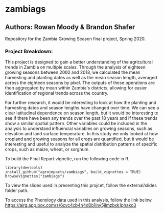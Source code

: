 # zambiags
## Authors: Rowan Moody & Brandon Shafer
Repository for the Zambia Growing Season final project, Spring 2020.

### Project Breakdown:
This project is designed to gain a better understanding of the agricultural trends in Zambia on multiple scales. Through the analysis of eighteen growing seasons between 2000 and 2018, we calculated the mean harvesting and planting dates as well as the mean season length, averaged across the eighteen seasons by pixel. The outputs of these operations are then aggregated by mean within Zambia's districts, allowing for easier identification of regional trends across the country.

For further research, it would be interesting to look at how the planting and harvesting dates and season lengths have changed over time. We can see a clear latitudinal dependence on season length, but it would be interesting to see if there have been any trends over the past 18 years and if these trends show a similar spatial pattern. Other variables could be included in the analysis to understand influencial variables on growing seasons, such as elevation and land surface temperature. In this study we only looked at how cropland and growing seasons for all crops are quantified, but it would be interesting and useful to analyze the spatial distribution patterns of specific crops, such as maize, wheat, or sorghum.

To build the Final Report vignette, run the following code in R.

```{r}
library(devtools)
install_github("agroimpacts/zambiags", build_vignettes = TRUE)
browseVignettes("zambiags")
```

To view the slides used in presenting this projcet, follow the external/slides folder path.

To access the Phenology data used in this analysis, follow the link below.  
https://airg.app.box.com/s/6cvc4cb4h4d0b1iny5jlmzbxk1phako3
